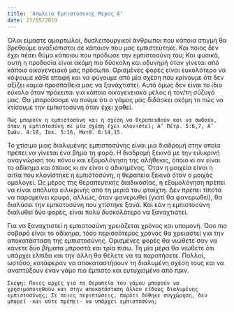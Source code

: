 ```yaml
---
title: 'Απωλεια Εμπιστοσυνης Μερος Α'
date: 27/05/2019
---
```


Όλοι είμαστε αμαρτωλοί, δυσλειτουργικοί άνθρωποι που κάποια στιγμή θα βρεθούμε αναξιόπιστοι σε κάποιον που μας εμπιστεύτηκε. Και ποιος δεν έχει πέσει θύμα κάποιου που πρόδωσε την εμπιστοσύνη του; Και φυσικά, αυτή η προδοσία είναι ακόμη πιο δύσκολη και οδυνηρή όταν γίνεται από κάποιο οικογενειακό μας πρόσωπο. Ορισμένες φορές είναι ευκολότερο να κόψουμε κάθε επαφή και να φύγουμε από μία σχέση που κρίνουμε ότι δεν αξίζει καμία προσπάθειά μας να ξαναχτιστεί. Αυτό όμως δεν είναι το ίδιο εύκολο όταν πρόκειται για κάποιο οικογενειακό μέλος ή τον/τη σύζυγό μας. Θα μπορούσαμε να πούμε ότι ο γάμος μάς διδάσκει ακόμη το πώς να κτίσουμε την εμπιστοσύνη όταν έχει χαθεί. 

`Πώς μπορούν η εμπιστοσύνη και η σχέση να θεραπευθούν και να σωθούν, όταν η εμπιστοσύνη σε μία σχέση έχει κλονιστεί; Α’ Πέτρ. 5:6,7, Α’ Ιωάν. 4:18, Ιακ. 5:16, Ματθ. 6:14,15.`

Το χτίσιμο μιας διαλυμένης εμπιστοσύνης είναι μια διαδρομή στην οποία πρέπει να γίνεται ένα βήμα τη φορά. Η διαδρομή ξεκινά με την ειλικρινή αναγνώριση του πόνου και εξομολόγηση της αλήθειας, όποιο κι αν είναι το αδίκημα και όποιος κι αν είναι ο αδικημένος. Όταν η μοιχεία είναι η αιτία που κλονίστηκε η εμπιστοσύνη, η θεραπεία ξεκινά όταν ο μοιχός ομολογεί. Ως μέρος της θεραπευτικής διαδικασίας, η εξομολόγηση πρέπει να είναι απόλυτα ειλικρινής από τη μεριά του φταίχτη. Δεν πρέπει τίποτα να παραμείνει κρυφό, αλλιώς, όταν φανερωθεί (γιατί θα φανερωθεί), θα διαλύσει την εμπιστοσύνη που χτίστηκε ξανά. Και εάν η εμπιστοσύνη διαλυθεί δύο φορές, είναι πολύ δυσκολότερο να ξαναχτιστεί. 

Για να ξαναχτιστεί η εμπιστοσύνη χρειάζεται χρόνος και υπομονή. Όσο πιο σοβαρό είναι το αδίκημα, τόσο περισσότερος χρόνος θα χρειαστεί για την αποκατάσταση της εμπιστοσύνης. Ορισμένες φορές θα νιώθετε σαν να κάνετε δύο βήματα μπροστά και τρία πίσω. Τη μία μέρα θα νιώθετε ότι υπάρχει ελπίδα και την άλλη θα θέλετε να τα παρατήσετε. Πολλοί, ωστόσο, κατάφεραν να αποκαταστήσουν τη διαλυμένη σχέση τους και να αναπτύξουν έναν γάμο πιο έμπιστο και ευτυχισμένο από πριν.

`Σκεψη: Ποιες αρχές για τη θεραπεία του γάμου μπορούν να χρησιμοποιηθούν και στην αποκατάσταση άλλου είδους διαλυμένης εμπιστοσύνης; Σε ποιες περιπτώσεις, παρότι δόθηκε συγχώρηση, δεν μπορεί -και ούτε πρέπει- να υπάρχει εμπιστοσύνη;`